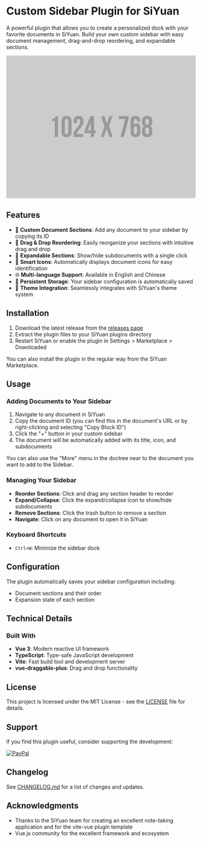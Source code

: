 # Custom Sidebar Plugin for SiYuan

A powerful plugin that allows you to create a personalized dock with your favorite documents in SiYuan. Build your own custom sidebar with easy document management, drag-and-drop reordering, and expandable sections.

![Custom Sidebar Plugin](preview.png)

## Features

- 📁 **Custom Document Sections**: Add any document to your sidebar by copying its ID
- 🔄 **Drag & Drop Reordering**: Easily reorganize your sections with intuitive drag and drop
- 📂 **Expandable Sections**: Show/hide subdocuments with a single click
- 🎯 **Smart Icons**: Automatically displays document icons for easy identification
- 🌐 **Multi-language Support**: Available in English and Chinese
- 💾 **Persistent Storage**: Your sidebar configuration is automatically saved
- 🎨 **Theme Integration**: Seamlessly integrates with SiYuan's theme system

## Installation

1. Download the latest release from the [releases page](https://github.com/DD3Boh/custom-sidebar-siyuan/releases)
2. Extract the plugin files to your SiYuan plugins directory
3. Restart SiYuan or enable the plugin in Settings > Marketplace > Downloaded

You can also install the plugin in the regular way from the SiYuan Marketplace.

## Usage

### Adding Documents to Your Sidebar

1. Navigate to any document in SiYuan
2. Copy the document ID (you can find this in the document's URL or by right-clicking and selecting "Copy Block ID")
3. Click the "+" button in your custom sidebar
4. The document will be automatically added with its title, icon, and subdocuments

You can also use the "More" menu in the doctree near to the document you want to add to the Sidebar.

### Managing Your Sidebar

- **Reorder Sections**: Click and drag any section header to reorder
- **Expand/Collapse**: Click the expand/collapse icon to show/hide subdocuments
- **Remove Sections**: Click the trash button to remove a section
- **Navigate**: Click on any document to open it in SiYuan

### Keyboard Shortcuts

- `Ctrl+W`: Minimize the sidebar dock

## Configuration

The plugin automatically saves your sidebar configuration including:
- Document sections and their order
- Expansion state of each section

## Technical Details

### Built With

- **Vue 3**: Modern reactive UI framework
- **TypeScript**: Type-safe JavaScript development
- **Vite**: Fast build tool and development server
- **vue-draggable-plus**: Drag and drop functionality

## License

This project is licensed under the MIT License - see the [LICENSE](LICENSE) file for details.

## Support

If you find this plugin useful, consider supporting the development:

[![PayPal](https://img.shields.io/badge/PayPal-00457C?style=for-the-badge&logo=paypal&logoColor=white)](https://paypal.me/DD3Boh)

## Changelog

See [CHANGELOG.md](CHANGELOG.md) for a list of changes and updates.

## Acknowledgments

- Thanks to the SiYuan team for creating an excellent note-taking application and for the vite-vue plugin template
- Vue.js community for the excellent framework and ecosystem
